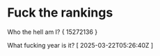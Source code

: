 # Fuck the rankings

Who the hell am I?
{ 15272136 }

What fucking year is it?
[ 2025-03-22T05:26:40Z ]
